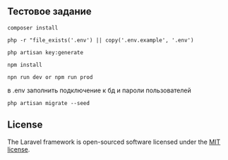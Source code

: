 
## Тестовое задание

```terminal
composer install
```

```terminal
php -r "file_exists('.env') || copy('.env.example', '.env')
```

```terminal
php artisan key:generate
```
```terminal
npm install
```
```terminal
npn run dev or npm run prod
```
в .env заполнить подключение к бд и пароли пользователей
```terminal
php artisan migrate --seed
```


## License

The Laravel framework is open-sourced software licensed under the [MIT license](https://opensource.org/licenses/MIT).
